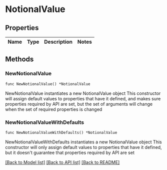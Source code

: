 # NotionalValue

## Properties

Name | Type | Description | Notes
------------ | ------------- | ------------- | -------------

## Methods

### NewNotionalValue

`func NewNotionalValue() *NotionalValue`

NewNotionalValue instantiates a new NotionalValue object
This constructor will assign default values to properties that have it defined,
and makes sure properties required by API are set, but the set of arguments
will change when the set of required properties is changed

### NewNotionalValueWithDefaults

`func NewNotionalValueWithDefaults() *NotionalValue`

NewNotionalValueWithDefaults instantiates a new NotionalValue object
This constructor will only assign default values to properties that have it defined,
but it doesn't guarantee that properties required by API are set


[[Back to Model list]](../README.md#documentation-for-models) [[Back to API list]](../README.md#documentation-for-api-endpoints) [[Back to README]](../README.md)


